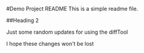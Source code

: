 #Demo Project README
This is a simple readme file.

##Heading 2

Just some random updates for using the diffTool

I hope these changes won't be lost